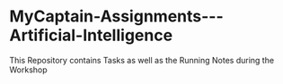 # MyCaptain-Assignments---Artificial-Intelligence
This Repository contains Tasks as well as the Running Notes during the Workshop
